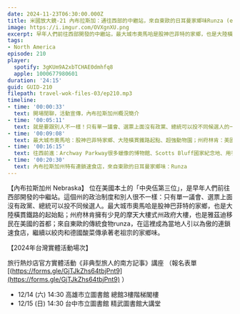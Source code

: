 ```yaml
---
date: 2024-11-23T06:30:00.000Z
title: 米國放大鏡-21 內布拉斯加：通往西部的中繼站，來自東歐的日耳曼家鄉味Runza (ep.210)
image: https://i.imgur.com/OVXgnXU.png
excerpt: 早年人們前往西部開發的中繼站，最大城市奧馬哈是股神巴菲特的家鄉，也是大陸橫貫鐵路的起始點；州府林肯是美國的雅茲迪人首都；來自東歐的傳統食物runza，在這裡繼續以絞肉和德國酸菜傳承著老祖宗的家鄉味。
tags:
- North America
episode: 210
player:
  spotify: 3gKUm9A2xbTCHAE0dmhfq8
  apple: 1000677980601
duration: '24:15'
guid: GUID-210
filepath: travel-wok-files-03/ep210.mp3
timeline:
- time: '00:00:33'
  text: 開場閒聊，活動宣傳，內布拉斯加州概況簡介
- time: '00:05:11'
  text: 就是要跟別人不一樣！只有單一議會、選票上面沒有政黨、總統可以投不同候選人的一州
- time: '00:09:08'
  text: 最大城市奧馬哈：股神巴菲特家鄉、大陸橫貫鐵路起點、超強動物園；州府林肯：美國的雅茲迪人首都
- time: '00:16:15'
  text: 往西前進：Archway Parkway很多蠟像的博物館、Scotts Bluff國家紀念地、用手種出來的國家森林
- time: '00:20:30'
  text: 內布拉斯加州特有連鎖速食店，來自東歐的日耳曼家鄉味：Runza
---
```

【內布拉斯加州 Nebraska】 位在美國本土的「中央伍第三位」，是早年人們前往西部開發的中繼站。這個州的政治制度和別人很不一樣：只有單一議會、選票上面沒有政黨、總統可以投不同候選人。最大城市奧馬哈是股神巴菲特的家鄉，也是大陸橫貫鐵路的起始點；州府林肯擁有少見的摩天大樓式州政府大樓，也是雅茲迪移民在美國的首都；來自東歐的傳統食物runza，在這裡成為當地人引以為傲的連鎖速食店，繼續以絞肉和德國酸菜傳承著老祖宗的家鄉味。

【2024年台灣實體活動場次】 

旅行熱炒店官方實體活動《非典型旅人的南方記事》講座 （報名表單 [(https://forms.gle/GjTJkZhs64tbjPnt9](https://forms.gle/GjTJkZhs64tbjPnt9) ）

* 12/14 (六) 14:30 高雄市立圖書館 總館3樓階梯閣樓
* 12/15 (日) 14:30 台中市立圖書館 精武圖書館大講堂
